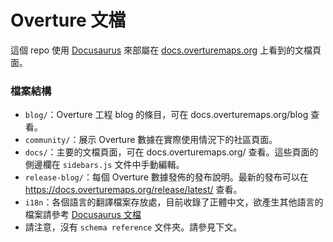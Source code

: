 # Overture 文檔

這個 repo 使用 [Docusaurus](https://docusaurus.io/) 來部屬在 [docs.overturemaps.org](https://docs.overturemaps.org) 上看到的文檔頁面。

### 檔案結構
- `blog/`：Overture 工程 blog 的條目，可在 docs.overturemaps.org/blog 查看。
- `community/`：展示 Overture 數據在實際使用情況下的社區頁面。
- `docs/`：主要的文檔頁面，可在 docs.overturemaps.org/ 查看。這些頁面的側邊欄在 `sidebars.js` 文件中手動編輯。
- `release-blog/`：每個 Overture 數據發佈的發布說明。最新的發布可以在 https://docs.overturemaps.org/release/latest/ 查看。
- `i18n`：各個語言的翻譯檔案存放處，目前收錄了正體中文，欲產生其他語言的檔案請參考 [Docusaurus 文檔](https://github.com/facebook/docusaurus)
- 請注意，沒有 `schema reference` 文件夾。請參見下文。